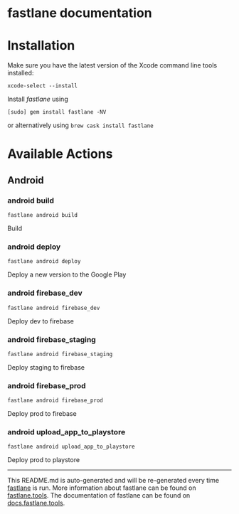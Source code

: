 fastlane documentation
================
# Installation

Make sure you have the latest version of the Xcode command line tools installed:

```
xcode-select --install
```

Install _fastlane_ using
```
[sudo] gem install fastlane -NV
```
or alternatively using `brew cask install fastlane`

# Available Actions
## Android
### android build
```
fastlane android build
```
Build
### android deploy
```
fastlane android deploy
```
Deploy a new version to the Google Play
### android firebase_dev
```
fastlane android firebase_dev
```
Deploy dev to firebase
### android firebase_staging
```
fastlane android firebase_staging
```
Deploy staging to firebase
### android firebase_prod
```
fastlane android firebase_prod
```
Deploy prod to firebase
### android upload_app_to_playstore
```
fastlane android upload_app_to_playstore
```
Deploy prod to playstore

----

This README.md is auto-generated and will be re-generated every time [fastlane](https://fastlane.tools) is run.
More information about fastlane can be found on [fastlane.tools](https://fastlane.tools).
The documentation of fastlane can be found on [docs.fastlane.tools](https://docs.fastlane.tools).
